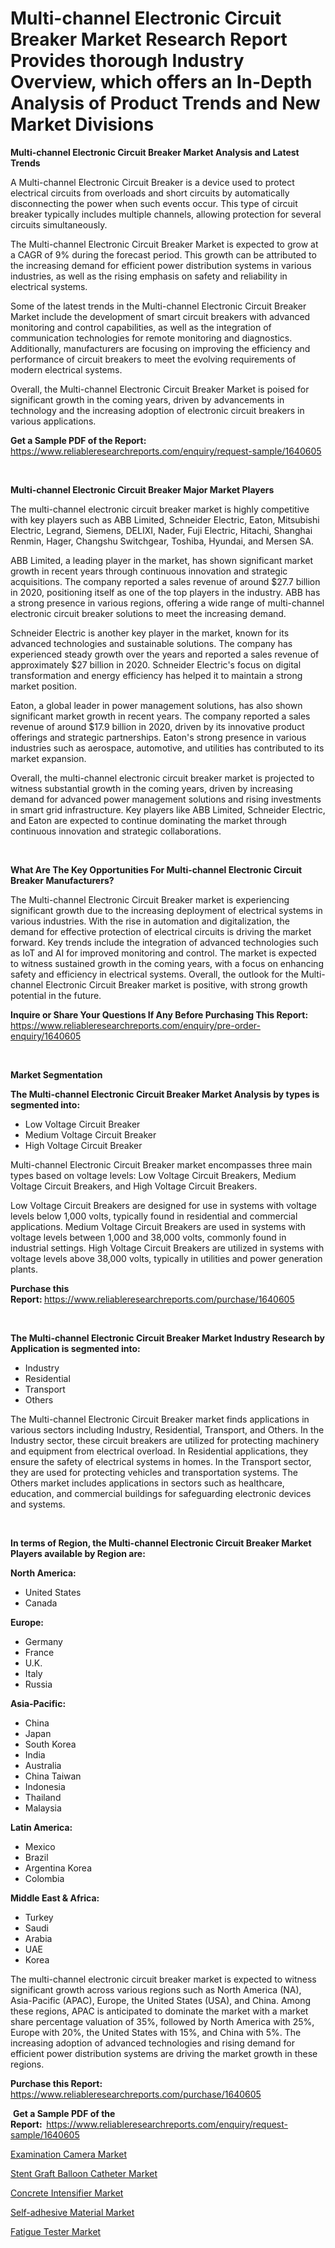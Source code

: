 <p><h1>Multi-channel Electronic Circuit Breaker Market Research Report Provides thorough Industry Overview, which offers an In-Depth Analysis of Product Trends and New Market Divisions</h1></p><p><strong>Multi-channel Electronic Circuit Breaker Market Analysis and Latest Trends</strong></p>
<p><p>A Multi-channel Electronic Circuit Breaker is a device used to protect electrical circuits from overloads and short circuits by automatically disconnecting the power when such events occur. This type of circuit breaker typically includes multiple channels, allowing protection for several circuits simultaneously.</p><p>The Multi-channel Electronic Circuit Breaker Market is expected to grow at a CAGR of 9% during the forecast period. This growth can be attributed to the increasing demand for efficient power distribution systems in various industries, as well as the rising emphasis on safety and reliability in electrical systems.</p><p>Some of the latest trends in the Multi-channel Electronic Circuit Breaker Market include the development of smart circuit breakers with advanced monitoring and control capabilities, as well as the integration of communication technologies for remote monitoring and diagnostics. Additionally, manufacturers are focusing on improving the efficiency and performance of circuit breakers to meet the evolving requirements of modern electrical systems.</p><p>Overall, the Multi-channel Electronic Circuit Breaker Market is poised for significant growth in the coming years, driven by advancements in technology and the increasing adoption of electronic circuit breakers in various applications.</p></p>
<p><strong>Get a Sample PDF of the Report:&nbsp;</strong> <a href="https://www.reliableresearchreports.com/enquiry/request-sample/1640605">https://www.reliableresearchreports.com/enquiry/request-sample/1640605</a></p>
<p>&nbsp;</p>
<p><strong>Multi-channel Electronic Circuit Breaker Major Market Players</strong></p>
<p><p>The multi-channel electronic circuit breaker market is highly competitive with key players such as ABB Limited, Schneider Electric, Eaton, Mitsubishi Electric, Legrand, Siemens, DELIXI, Nader, Fuji Electric, Hitachi, Shanghai Renmin, Hager, Changshu Switchgear, Toshiba, Hyundai, and Mersen SA. </p><p>ABB Limited, a leading player in the market, has shown significant market growth in recent years through continuous innovation and strategic acquisitions. The company reported a sales revenue of around $27.7 billion in 2020, positioning itself as one of the top players in the industry. ABB has a strong presence in various regions, offering a wide range of multi-channel electronic circuit breaker solutions to meet the increasing demand.</p><p>Schneider Electric is another key player in the market, known for its advanced technologies and sustainable solutions. The company has experienced steady growth over the years and reported a sales revenue of approximately $27 billion in 2020. Schneider Electric's focus on digital transformation and energy efficiency has helped it to maintain a strong market position.</p><p>Eaton, a global leader in power management solutions, has also shown significant market growth in recent years. The company reported a sales revenue of around $17.9 billion in 2020, driven by its innovative product offerings and strategic partnerships. Eaton's strong presence in various industries such as aerospace, automotive, and utilities has contributed to its market expansion.</p><p>Overall, the multi-channel electronic circuit breaker market is projected to witness substantial growth in the coming years, driven by increasing demand for advanced power management solutions and rising investments in smart grid infrastructure. Key players like ABB Limited, Schneider Electric, and Eaton are expected to continue dominating the market through continuous innovation and strategic collaborations.</p></p>
<p>&nbsp;</p>
<p><strong>What Are The Key Opportunities For Multi-channel Electronic Circuit Breaker Manufacturers?</strong></p>
<p><p>The Multi-channel Electronic Circuit Breaker market is experiencing significant growth due to the increasing deployment of electrical systems in various industries. With the rise in automation and digitalization, the demand for effective protection of electrical circuits is driving the market forward. Key trends include the integration of advanced technologies such as IoT and AI for improved monitoring and control. The market is expected to witness sustained growth in the coming years, with a focus on enhancing safety and efficiency in electrical systems. Overall, the outlook for the Multi-channel Electronic Circuit Breaker market is positive, with strong growth potential in the future.</p></p>
<p><strong>Inquire or Share Your Questions If Any Before Purchasing This Report:</strong> <a href="https://www.reliableresearchreports.com/enquiry/pre-order-enquiry/1640605">https://www.reliableresearchreports.com/enquiry/pre-order-enquiry/1640605</a></p>
<p>&nbsp;</p>
<p><strong>Market Segmentation</strong></p>
<p><strong>The Multi-channel Electronic Circuit Breaker Market Analysis by types is segmented into:</strong></p>
<p><ul><li>Low Voltage Circuit Breaker</li><li>Medium Voltage Circuit Breaker</li><li>High Voltage Circuit Breaker</li></ul></p>
<p><p>Multi-channel Electronic Circuit Breaker market encompasses three main types based on voltage levels: Low Voltage Circuit Breakers, Medium Voltage Circuit Breakers, and High Voltage Circuit Breakers. </p><p>Low Voltage Circuit Breakers are designed for use in systems with voltage levels below 1,000 volts, typically found in residential and commercial applications. Medium Voltage Circuit Breakers are used in systems with voltage levels between 1,000 and 38,000 volts, commonly found in industrial settings. High Voltage Circuit Breakers are utilized in systems with voltage levels above 38,000 volts, typically in utilities and power generation plants.</p></p>
<p><strong>Purchase this Report:&nbsp;</strong><a href="https://www.reliableresearchreports.com/purchase/1640605">https://www.reliableresearchreports.com/purchase/1640605</a></p>
<p>&nbsp;</p>
<p><strong>The Multi-channel Electronic Circuit Breaker Market Industry Research by Application is segmented into:</strong></p>
<p><ul><li>Industry</li><li>Residential</li><li>Transport</li><li>Others</li></ul></p>
<p><p>The Multi-channel Electronic Circuit Breaker market finds applications in various sectors including Industry, Residential, Transport, and Others. In the Industry sector, these circuit breakers are utilized for protecting machinery and equipment from electrical overload. In Residential applications, they ensure the safety of electrical systems in homes. In the Transport sector, they are used for protecting vehicles and transportation systems. The Others market includes applications in sectors such as healthcare, education, and commercial buildings for safeguarding electronic devices and systems.</p></p>
<p>&nbsp;</p>
<p><strong>In terms of Region, the Multi-channel Electronic Circuit Breaker Market Players available by Region are:</strong></p>
<p>
    <p> <strong> North America: </strong>
        <ul>
            <li>United States</li>
            <li>Canada</li>
        </ul>
        </p> 
    <p> <strong> Europe: </strong>
        <ul>
            <li>Germany</li>
            <li>France</li>
            <li>U.K.</li>
            <li>Italy</li>
            <li>Russia</li>
        </ul>
        </p> 
    <p> <strong> Asia-Pacific: </strong>
        <ul>
            <li>China</li>
            <li>Japan</li>
            <li>South Korea</li>
            <li>India</li>
            <li>Australia</li>
            <li>China Taiwan</li>
            <li>Indonesia</li>
            <li>Thailand</li>
            <li>Malaysia</li>
        </ul>
        </p> 
    <p> <strong> Latin America: </strong>
        <ul>
            <li>Mexico</li>
            <li>Brazil</li>
            <li>Argentina Korea</li>
            <li>Colombia</li>
        </ul>
        </p> 
    <p> <strong> Middle East & Africa: </strong>
        <ul>
            <li>Turkey</li>
            <li>Saudi</li>
            <li>Arabia</li>
            <li>UAE</li>
            <li>Korea</li>
        </ul>
    </p>
    </p>
<p><p>The multi-channel electronic circuit breaker market is expected to witness significant growth across various regions such as North America (NA), Asia-Pacific (APAC), Europe, the United States (USA), and China. Among these regions, APAC is anticipated to dominate the market with a market share percentage valuation of 35%, followed by North America with 25%, Europe with 20%, the United States with 15%, and China with 5%. The increasing adoption of advanced technologies and rising demand for efficient power distribution systems are driving the market growth in these regions.</p></p>
<p><strong>Purchase this Report: </strong><a href="https://www.reliableresearchreports.com/purchase/1640605">https://www.reliableresearchreports.com/purchase/1640605</a></p>
<p>&nbsp;<strong>Get a Sample PDF of the Report:&nbsp;&nbsp;</strong><a href="https://www.reliableresearchreports.com/enquiry/request-sample/1640605">https://www.reliableresearchreports.com/enquiry/request-sample/1640605</a></p>
<p><strong></strong></p>
<p><p><a href="https://medium.com/p/4a59f27cf92d/edit">Examination Camera Market</a></p><p><a href="https://medium.com/@juansmith1961/stent-graft-balloon-catheter-market-competitive-analysis-market-trends-and-forecast-to-2031-1f917dfad708">Stent Graft Balloon Catheter Market</a></p><p><a href="https://github.com/maliyahmorrow6654/Market-Research-Report-List-3/blob/main/concrete-intensifier-market.md">Concrete Intensifier Market</a></p><p><a href="https://github.com/antony131rp/Market-Research-Report-List-1/blob/main/self-adhesive-material-market.md">Self-adhesive Material Market</a></p><p><a href="https://medium.com/@sarademiri71/fatigue-tester-market-size-reveals-the-best-marketing-channels-in-global-industry-f3313c24024c">Fatigue Tester Market</a></p></p>